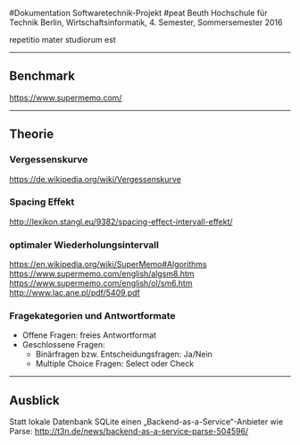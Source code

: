 #Dokumentation Softwaretechnik-Projekt #peat
Beuth Hochschule für Technik Berlin, Wirtschaftsinformatik, 4. Semester, Sommersemester 2016

repetitio mater studiorum est

---

## Benchmark

https://www.supermemo.com/


---
## Theorie

### Vergessenskurve
https://de.wikipedia.org/wiki/Vergessenskurve

### Spacing Effekt
http://lexikon.stangl.eu/9382/spacing-effect-intervall-effekt/

### optimaler Wiederholungsintervall
https://en.wikipedia.org/wiki/SuperMemo#Algorithms
https://www.supermemo.com/english/algsm8.htm
https://www.supermemo.com/english/ol/sm6.htm
http://www.lac.ane.pl/pdf/5409.pdf


### Fragekategorien und Antwortformate

* Offene Fragen: freies Antwortformat
* Geschlossene Fragen: 
  * Binärfragen bzw. Entscheidungsfragen: Ja/Nein
  * Multiple Choice Fragen: Select oder Check



---

## Ausblick

Statt lokale Datenbank SQLite einen „Backend-as-a-Service“-Anbieter wie Parse: http://t3n.de/news/backend-as-a-service-parse-504596/

